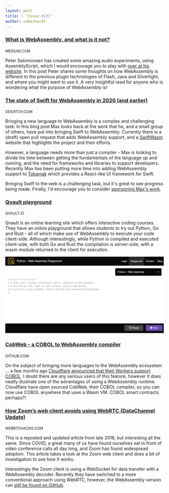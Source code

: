 ```yaml
---
layout: post
title: ! "Issue #131"
author: ceberhardt
---
```


### [What is WebAssembly, and what is it not?](https://medium.com/@petersalomonsen/what-is-webassembly-and-what-is-it-not-90d68362a08)

<small>MEDIUM.COM</small>

Peter Salomonsen has created some amazing audio experiments, using AssemblyScript, which I would encourage you to play with [over at his website](https://petersalomonsen.com/). In this post Peter shares some thoughts on how WebAssembly is different to the previous plugin technologies of Flash, Java and Silverlight, and where you might want to use it. A very insightful read for anyone who is wondering what the purpose of WebAssembly is!

### [The state of Swift for WebAssembly in 2020 (and earlier)](https://desiatov.com/swift-webassembly-2020/)

<small>DESIATOV.COM</small>

Bringing a new language to WebAssembly is a complex and challenging task. In this blog post Max looks back at the work that he, and a small group of others, have put into bringing Swift to WebAssembly. Currently there is a (draft) open pull request that adds WebAssembly support, and a [SwiftWasm](https://swiftwasm.org/) website that highlights the project and their efforts.

However, a language needs more than just a compiler - Max is looking to divide his time between getting the fundamentals of the language up and running, and the need for frameworks and libraries to support developers. Recently Max has been putting more time into adding WebAssembly support to [Tokamak](https://github.com/TokamakUI/Tokamak) which provides a React-like UI framework for Swift. 

Bringing Swift to the web is a challenging task, but it's great to see progress being made. Finally, I'd encourage you to consider [sponsoring Max's work](https://github.com/sponsors/MaxDesiatov). 

### [Qvault playground](https://app.qvault.io/playground/go)

<small>QVAULT.IO</small>

Qvault is an online learning site which offers interactive coding courses. They have an online playground that allows students to try out Python,  Go and Rust - all of which make use of WebAssembly to execute your code client-side. Although interestingly, while Python is compiled and executed client-side, with both Go and Rust the compilation is server-side, with a wasm module returned to the client for execution.

![Qvault playground](/img/131-1.png)

### [CobWeb - a COBOL to WebAssembly compiler](https://github.com/cloudflare/cobweb)

<small>GITHUB.COM</small>

On the subject of bringing more languages to the WebAssembly ecosystem ... a few months ago [Cloudflare announced that their Workers support COBOL](https://blog.cloudflare.com/cloudflare-workers-now-support-cobol/). I doubt there are any serious users of this feature, however it does neatly illustrate one of the advantages of using a WebAssembly runtime. Cloudflare have open sourced CobWeb, their COBOL compiler, so you can now use COBOL anywhere that uses a Wasm VM. COBOL smart contracts perhaps?!

### [How Zoom’s web client avoids using WebRTC (DataChannel Update)](https://webrtchacks.com/zoom-avoids-using-webrtc/)

<small>WEBRTCHACKS.COM</small>

This is a reposted and updated article from late 2018, but interesting all the same. Since COVID, a great many of us have found ourselves sat in front of video conference calls all day long, and Zoom has found widespread adoption. This article takes a look at the Zoom web client and does a bit of investigation to see how it works.

Interestingly the Zoom client is using a WebSocket for data transfer with a WebAssembly decoder. Recently they have switched to a more conventional approach using WebRTC, however, the WebAssembly version can [still be found on GitHub](https://github.com/zoom/sample-app-web/tree/8f76c009057e425849470630c1b1784bf02f2f42/lib/av).